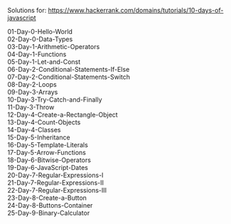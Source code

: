 Solutions for: https://www.hackerrank.com/domains/tutorials/10-days-of-javascript

01-Day-0-Hello-World  
02-Day-0-Data-Types  
03-Day-1-Arithmetic-Operators  
04-Day-1-Functions  
05-Day-1-Let-and-Const  
06-Day-2-Conditional-Statements-If-Else  
07-Day-2-Conditional-Statements-Switch  
08-Day-2-Loops  
09-Day-3-Arrays  
10-Day-3-Try-Catch-and-Finally  
11-Day-3-Throw  
12-Day-4-Create-a-Rectangle-Object  
13-Day-4-Count-Objects  
14-Day-4-Classes  
15-Day-5-Inheritance  
16-Day-5-Template-Literals  
17-Day-5-Arrow-Functions  
18-Day-6-Bitwise-Operators  
19-Day-6-JavaScript-Dates  
20-Day-7-Regular-Expressions-I  
21-Day-7-Regular-Expressions-II  
22-Day-7-Regular-Expressions-III  
23-Day-8-Create-a-Button  
24-Day-8-Buttons-Container  
25-Day-9-Binary-Calculator